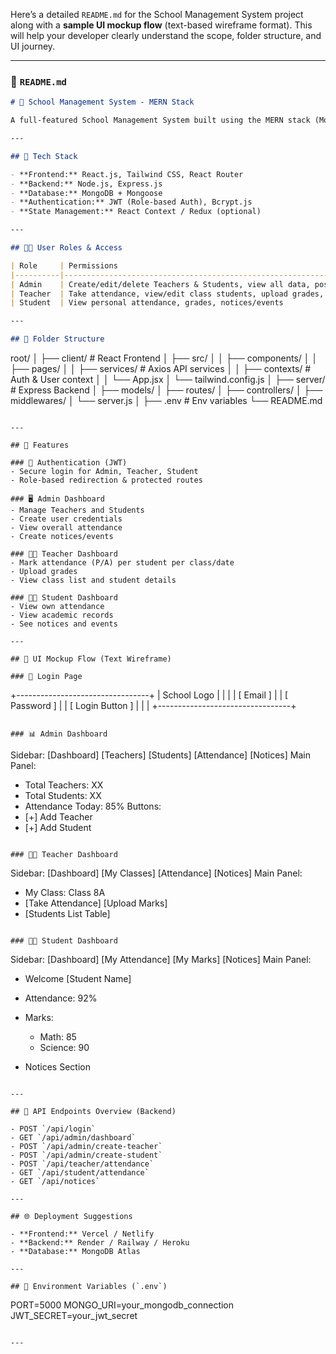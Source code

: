 Here’s a detailed `README.md` for the School Management System project along with a **sample UI mockup flow** (text-based wireframe format). This will help your developer clearly understand the scope, folder structure, and UI journey.

---

### 📘 `README.md`

```markdown
# 🏫 School Management System - MERN Stack

A full-featured School Management System built using the MERN stack (MongoDB, Express, React, Node.js) with role-based logins for Admin, Teacher, and Student.

---

## 🔧 Tech Stack

- **Frontend:** React.js, Tailwind CSS, React Router
- **Backend:** Node.js, Express.js
- **Database:** MongoDB + Mongoose
- **Authentication:** JWT (Role-based Auth), Bcrypt.js
- **State Management:** React Context / Redux (optional)

---

## 🧑‍💼 User Roles & Access

| Role     | Permissions                                                                 |
|----------|------------------------------------------------------------------------------|
| Admin    | Create/edit/delete Teachers & Students, view all data, post notices         |
| Teacher  | Take attendance, view/edit class students, upload grades, view notices      |
| Student  | View personal attendance, grades, notices/events                            |

---

## 📁 Folder Structure

```

root/
│
├── client/              # React Frontend
│   ├── src/
│   │   ├── components/
│   │   ├── pages/
│   │   ├── services/    # Axios API services
│   │   ├── contexts/    # Auth & User context
│   │   └── App.jsx
│   └── tailwind.config.js
│
├── server/              # Express Backend
│   ├── models/
│   ├── routes/
│   ├── controllers/
│   ├── middlewares/
│   └── server.js
│
├── .env                 # Env variables
└── README.md

```

---

## 🚀 Features

### 🔐 Authentication (JWT)
- Secure login for Admin, Teacher, Student
- Role-based redirection & protected routes

### 🖥️ Admin Dashboard
- Manage Teachers and Students
- Create user credentials
- View overall attendance
- Create notices/events

### 👩‍🏫 Teacher Dashboard
- Mark attendance (P/A) per student per class/date
- Upload grades
- View class list and student details

### 🧑‍🎓 Student Dashboard
- View own attendance
- View academic records
- See notices and events

---

## 🧭 UI Mockup Flow (Text Wireframe)

### 🔑 Login Page
```

+---------------------------------+
\| School Logo                     |
\|                                 |
\| \[ Email ]                       |
\| \[ Password ]                    |
\| \[ Login Button ]                |
\|                                 |
+---------------------------------+

```

### 📊 Admin Dashboard
```

Sidebar: \[Dashboard] \[Teachers] \[Students] \[Attendance] \[Notices]
Main Panel:

* Total Teachers: XX
* Total Students: XX
* Attendance Today: 85%
  Buttons:
* \[+] Add Teacher
* \[+] Add Student

```

### 👩‍🏫 Teacher Dashboard
```

Sidebar: \[Dashboard] \[My Classes] \[Attendance] \[Notices]
Main Panel:

* My Class: Class 8A
* \[Take Attendance] \[Upload Marks]
* \[Students List Table]

```

### 🧑‍🎓 Student Dashboard
```

Sidebar: \[Dashboard] \[My Attendance] \[My Marks] \[Notices]
Main Panel:

* Welcome \[Student Name]
* Attendance: 92%
* Marks:

  * Math: 85
  * Science: 90
* Notices Section

```

---

## 🧪 API Endpoints Overview (Backend)

- POST `/api/login`
- GET `/api/admin/dashboard`
- POST `/api/admin/create-teacher`
- POST `/api/admin/create-student`
- POST `/api/teacher/attendance`
- GET `/api/student/attendance`
- GET `/api/notices`

---

## 🌐 Deployment Suggestions

- **Frontend:** Vercel / Netlify
- **Backend:** Render / Railway / Heroku
- **Database:** MongoDB Atlas

---

## 🔐 Environment Variables (`.env`)

```

PORT=5000
MONGO\_URI=your\_mongodb\_connection
JWT\_SECRET=your\_jwt\_secret

````

---

